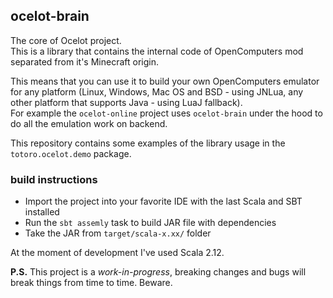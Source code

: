 ## ocelot-brain

The core of Ocelot project.  
This is a library that contains the internal code of OpenComputers mod
separated from it's Minecraft origin. 

This means that you can use it to build your own OpenComputers emulator
for any platform (Linux, Windows, Mac OS and BSD - using JNLua, any other
platform that supports Java - using LuaJ fallback).  
For example the `ocelot-online` project uses `ocelot-brain` under the hood
to do all the emulation work on backend.

This repository contains some examples of the library usage in the
`totoro.ocelot.demo` package.

### build instructions

* Import the project into your favorite IDE with the last Scala and SBT installed
* Run the `sbt assemly` task to build JAR file with dependencies
* Take the JAR from `target/scala-x.xx/` folder

At the moment of development I've used Scala 2.12.

**P.S.** This project is a *work-in-progress*, breaking changes and bugs will break
things from time to time. Beware.
